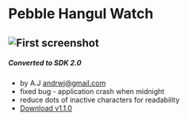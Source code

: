 Pebble Hangul Watch
===================

![First screenshot](https://raw.github.com/andrwj/pebble-hangul-watch/master/screenshot.png)      
--

##### Converted to SDK 2.0 
* by A.J <andrwj@gmail.com>
* fixed bug - application crash when midnight 
* reduce dots of inactive characters for readability
* [Download v1.1.0](https://raw.github.com/andrwj/pebble-hangul-watch/master/pebble-hangul-watch.pbw)   
